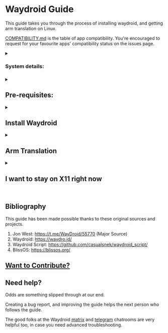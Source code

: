 # Waydroid Guide

This guide takes you through the process of installing waydroid, and getting arm translation on Linux.

[COMPATIBILITY.md](COMPATIBILITY.md) is the table of app compatibility. You're encouraged to request for your favourite apps' compatibility status on the issues page.

<details>
<summary>
<h3>System details:<h3>
</summary>

```

OS: Zorin OS 16 x86_64
Kernel: 5.11.0-41-generic
DE: GNOME
WM: Mutter
Terminal: gnome-terminal
CPU: Intel i3-7020U (4) @ 2.300GHz
GPU: Intel HD Graphics 620
Memory: 3812MiB
```
</details>

<details>
<summary>
<h2>Pre-requisites:</h2>
</summary>

1. Follow the pre-requisites section: https://docs.waydro.id/usage/install-on-desktops#install-pre-requisites

2. Download lineageOS system images archive from SourceForge: https://sourceforge.net/projects/blissos-dev/files/waydroid/lineage/lineage-18.1/

(Use a download manager like [fireDM](https://github.com/firedm/FireDM) in case of slow download speeds)

3. Create the system images directory:
```
sudo mkdir -p /usr/share/waydroid-extra/images
```

4. Extract the contents of the archive to ```~/temp_folder``` (Where ~ denotes the user home directory)

5. Move the contents of the ```temp_folder``` to system images directory:
```
sudo mv temp_folder/* /usr/share/waydroid-extra/images
rmdir temp_folder
```

6. Get the latest libgbinder updates:
```
sudo apt install git libglib2.0-dev libglibutil-dev gcc
git clone --depth=1 https://github.com/mer-hybris/libgbinder
cd libgbinder
make
make install
```

7. Copy the new ```libgbinder.so.1```, ```libgbinder.so.1.1``` and ```libgbinder.so.1.1.14``` files added to /usr/lib to wherever your system has the current libgbinder installed. Use ```dpkg -L libgbinder``` to find out.

</details>
<details>
<summary><h2>Install Waydroid</h2></summary>

1. Follow the install waydroid section : https://docs.waydro.id/usage/install-on-desktops#install-waydroid

If confused with the "bullseye" replacement, check ```VERSION_CODENAME``` in the output of:
```
cat /etc/os-release
```

```impish``` users need not replace ```bullseye```

2. Edit ```sudo nano /etc/gbinder.d/anbox.conf``` to read like:
```
[Protocol]
/dev/anbox-binder = aidl3
/dev/anbox-vndbinder = aidl3
/dev/anbox-hwbinder = hidl

[ServiceManager]
/dev/anbox-binder = aidl3
/dev/anbox-vndbinder = aidl3
/dev/anbox-hwbinder = hidl

[General]
ApiLevel = 30
```

3. Restart waydroid:
```
sudo systemctl restart waydroid-container.service
waydroid show-full-ui
```
You may need to sign ashmem_linux manually for secure boot. <details><summary>error details</summary>```modprobe: ERROR: could not insert 'ashmem_linux': Operation not permitted```</details>
```
sudo update-secureboot-policy --new-key
sudo /usr/src/linux-headers-$(uname -r)/scripts/sign-file sha256 /var/lib/shim-signed/mok/MOK.priv /var/lib/shim-signed/mok/MOK.der $(modinfo -n ashmem_linux)
```

</details>
<details>
<summary>
<h2>Arm Translation</h2>
</summary>

1. Install lzip:
```
sudo apt install lzip
```

2. Install Waydroid Extras Script:
```
git clone --depth=1 https://github.com/casualsnek/waydroid_script
cd waydroid_script
sudo python3 -m pip install -r requirements.txt
sudo python3 waydroid_extras.py -h
```

3. Install Libhoudini arm Translation:
```
cd waydroid_script
sudo python3 waydroid_extras.py -l
```

You may need to ```umount /dev/loop12``` and ```waydroid session stop``` for Libhoudini to install.

4. Restart Waydroid Container:
```
sudo systemctl start waydroid-container.service
```

5. Launch Waydroid:
```
waydroid show-full-ui
```
</details>
<details>
<summary>
<h2>I want to stay on X11 right now</h2>
</summary>

Most beginner friendly distros besides Linux Mint Cinnamon do have Wayland pre-installed. Weston can leverage this wayland backend and run Waydroid.

1. Install Weston Compositor:
```
sudo apt install weston
```

2. Launch Weston:
```
weston
```

Click the terminal icon in the top left region inside the Weston window. This opens a terminal window.

3. Launch Waydroid inside Weston
```
waydroid show-full-ui
```

You may need to ```sudo waydroid container restart``` to restart the android image before launching inside weston.
</details>
<br>

## Bibliography

This guide has been made possible thanks to these original sources and projects.

1. Jon West: https://t.me/WayDroid/55770 (Major Source)
2. Waydroid: https://waydro.id/
3. Waydroid Script: https://github.com/casualsnek/waydroid_script/
4. BlissOS: https://blissos.org/

## [Want to Contribute?](CONTRIBUTING.md)

## Need help?

Odds are something slipped through at our end.

Creating a bug report, and improving the guide helps the next person who follows the guide.

The good folks at the Waydroid [matrix](https://matrix.to/#/#waydroid:connolly.tech) and [telegram](https://t.me/WayDroid) chatrooms are very helpful too, in case you need advanced troubleshooting.
